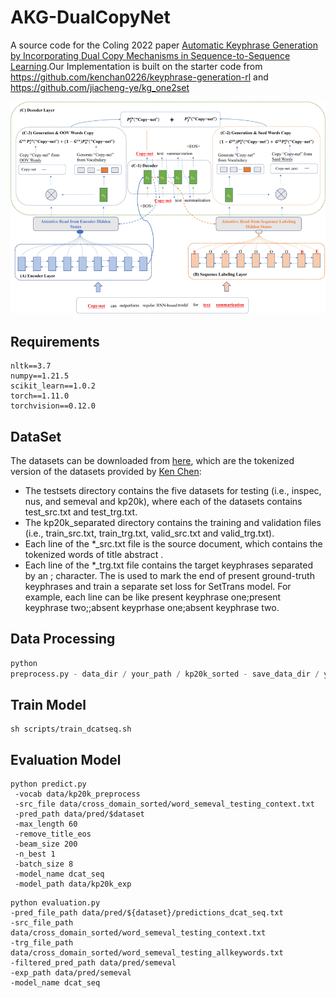 # AKG-DualCopyNet

A source code for the Coling 2022 paper [Automatic Keyphrase Generation by Incorporating Dual Copy
Mechanisms in Sequence-to-Sequence Learning]().Our Implementation is built on the starter code
from https://github.com/kenchan0226/keyphrase-generation-rl and https://github.com/jiacheng-ye/kg_one2set

![img.png](imgs/img.png)

## Requirements

```shell
nltk==3.7
numpy==1.21.5
scikit_learn==1.0.2
torch==1.11.0
torchvision==0.12.0
```

## DataSet

The datasets can be downloaded from [here](https://drive.google.com/file/d/1wDZjybrAThhLstVe_hh0fQmKgZbNQgB6/view?usp=sharing), which are the tokenized version of the datasets provided
by [Ken Chen](https://github.com/kenchan0226/keyphrase-generation-rl):

* The testsets directory contains the five datasets for testing (i.e., inspec, nus, and semeval and kp20k), where each
  of the datasets contains test_src.txt and test_trg.txt.
* The kp20k_separated directory contains the training and validation files (i.e., train_src.txt, train_trg.txt,
  valid_src.txt and valid_trg.txt).
* Each line of the *_src.txt file is the source document, which contains the tokenized words of title <eos> abstract .
* Each line of the *_trg.txt file contains the target keyphrases separated by an ; character. The <peos> is used to mark
  the end of present ground-truth keyphrases and train a separate set loss for SetTrans model. For example, each line
  can be like present keyphrase one;present keyphrase two;<peos>;absent keyprhase one;absent keyphrase two.

## Data Processing

```python
python
preprocess.py - data_dir / your_path / kp20k_sorted - save_data_dir / your_path / data
```

## Train Model

```shell
sh scripts/train_dcatseq.sh
```

## Evaluation Model

```shell
python predict.py
 -vocab data/kp20k_preprocess
 -src_file data/cross_domain_sorted/word_semeval_testing_context.txt
 -pred_path data/pred/$dataset
 -max_length 60
 -remove_title_eos
 -beam_size 200
 -n_best 1
 -batch_size 8
 -model_name dcat_seq
 -model_path data/kp20k_exp
```

```shell
python evaluation.py
-pred_file_path data/pred/${dataset}/predictions_dcat_seq.txt
-src_file_path data/cross_domain_sorted/word_semeval_testing_context.txt
-trg_file_path data/cross_domain_sorted/word_semeval_testing_allkeywords.txt
-filtered_pred_path data/pred/semeval
-exp_path data/pred/semeval
-model_name dcat_seq
```






